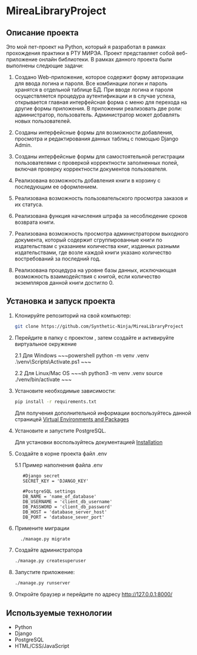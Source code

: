 # MireaLibraryProject

## Описание проекта

Это мой пет-проект на Python, который я разработал в рамках прохождения практики в РТУ МИРЭА. Проект представляет собой веб-приложение онлайн библиотеки.
В рамках данного проекта были выполнены следющие задачи:

1. Создано Web-приложение, которое содержит форму авторизации для ввода логина и пароля. Все
комбинации логин и пароль хранятся в отдельной таблице БД. При вводе логина и
пароля осуществляется процедура аутентификации и в случае успеха, открывается главная
интерфейсная форма с меню для перехода на другие формы приложения. В приложении
реализовать две роли: администратор, пользователь. Администратор может добавлять новых пользователей.

2. Созданы интерфейсные формы для возможности добавления, просмотра и
редактирования данных таблиц с помощью Django Admin. 

3. Созданы интерфейсные формы для самостоятельной регистрации пользователями c проверкой корректности заполненных полей,
включая проверку корректности документов пользователя.

5. Реализована возможность добавления книги в корзину с последующим ее оформлением.

6. Реализована возможность пользовательского просмотра заказов и их статуса.

7. Реализована функция начисления штрафа за несоблюдение сроков возврата книги.

8. Реализована возможность просмотра администратором выходного документа, который содержит
сгруппированные книги по издательствам с указанием количества книг, изданных разными издательствами, где
возле каждой книги указано количество востребований за последний год.

9. Реализована процедура на уровне базы данных,
исключающая возможность взаимодействия с книгой, если количество экземпляров данной книги достигло 0.


## Установка и запуск проекта

1. Клонируйте репозиторий на свой компьютер:
    ~~~sh
    git clone https://github.com/Synthetic-Ninja/MireaLibraryProject
    ~~~

2. Перейдите в папку с проектом , затем создайте и активируйте виртуальное окружение
   
    2.1 Для Windows
        ~~~powershell
        python -m venv .venv
        .\venv\Scripts\Activate.ps1
        ~~~

    2.2 Для Linux/Mac OS
        ~~~sh
        python3 -m venv .venv
        source ./venv/bin/activate
        ~~~



3. Установите необходимые зависимости:

    ~~~sh
    pip install -r requirements.txt
    ~~~

    Для получения дополнительной информации воспользуйтесь данной страницей [Virtual Environments and Packages](https://docs.python.org/3/tutorial/venv.html)



4. Установите и запустите PostgreSQL.
   
   Для установки воспользуйтесь документацией [Installation](https://www.postgresql.org/docs/current/tutorial-install.html)



6. Создайте в корне проекта файл .env

   5.1 Пример наполнения файла .env
   
       
          #Django secret
          SECRET_KEY = 'DJANGO_KEY'
      
          #PostgreSQL settings
          DB_NAME = 'name_of_database'
          DB_USERNAME = 'client_db_username'
          DB_PASSWORD = 'client_db_password'
          DB_HOST = 'database_server_host'
          DB_PORT = 'database_sever_port'
       
      
   
   
7. Примените миграции
    ~~~sh
      ./manage.py migrate
    ~~~

8. Создайте администратора
   ~~~sh
   ./manage.py createsuperuser
   ~~~

9. Запустите приложение:
    ~~~sh
    ./manage.py runserver
    ~~~

4. Откройте браузер и перейдите по адресу http://127.0.0.1:8000/


## Используемые технологии

* Python
* Django
* PostgreSQL
* HTML/CSS/JavaScript
